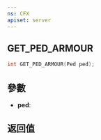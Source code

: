 ```yaml
---
ns: CFX
apiset: server
---
```

## GET_PED_ARMOUR

```c
int GET_PED_ARMOUR(Ped ped);
```


## 參數
* **ped**: 

## 返回值
